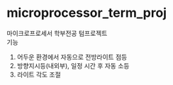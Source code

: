 # microprocessor_term_proj
마이크로프로세서 학부전공 텀프로젝트
<br>
기능
1. 어두운 환경에서 자동으로 전방라이트 점등
2. 방향지시등(내외부), 일정 시간 후 자동 소등
3. 라이트 각도 조절
